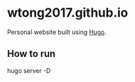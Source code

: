 # wtong2017.github.io

Personal website built using [Hugo](https://gohugo.io/).

## How to run
hugo server -D